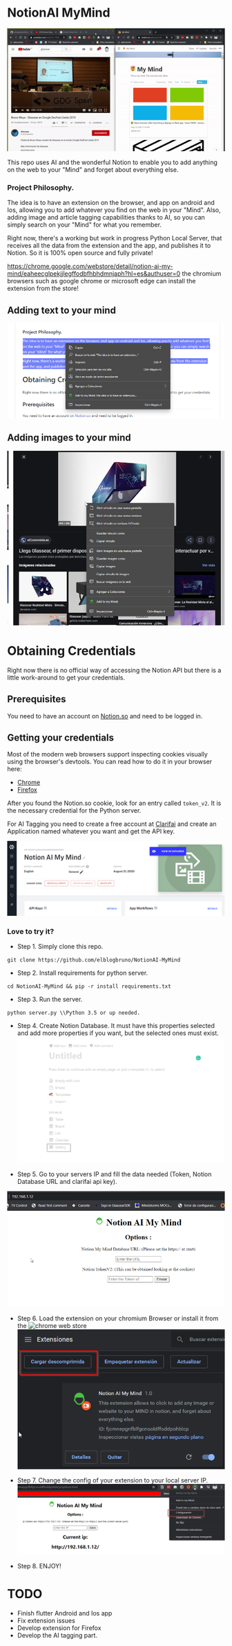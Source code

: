 # NotionAI MyMind
![Alt Text](doc/header_gif.gif)

This repo uses AI and the wonderful Notion to enable you to add anything on the web to your "Mind" and forget about everything else.


### Project Philosophy.

The idea is to have an extension on the browser, and app on android and Ios, allowing you to add whatever you find on the web in your "Mind".
Also, adding image and article tagging capabilities thanks to AI, so you can simply search on your "Mind" for what you remember.

Right now, there's a working but work in progress Python Local Server, that receives all the data from the extension and the app, and publishes it to Notion. So it is 100% open source and fully private!

https://chrome.google.com/webstore/detail/notion-ai-my-mind/eaheecglpekjjlegffodbfhbhdmnjaph?hl=es&authuser=0 the chromium browsers such as google chrome or microsoft edge can install the extension from the store!

## Adding text to your mind
![Adding text from context](doc/example_adding_from_context.png)

## Adding images to your mind
![Adding text from context](doc/example_adding_from_context_image.png)

# Obtaining Credentials

Right now there is no official way of accessing the Notion API but there is a little work-around to get your credentials.

## Prerequisites

You need to have an account on [Notion.so](https://notion.so/) and need to be logged in.

## Getting your credentials

Most of the modern web browsers support inspecting cookies visually using the browser's devtools.
You can read how to do it in your browser here:

- [Chrome](https://developers.google.com/web/tools/chrome-devtools/manage-data/cookies)
- [Firefox](https://developer.mozilla.org/en-US/docs/Tools/Storage_Inspector)

After you found the Notion.so cookie, look for an entry called `token_v2`. It is the necessary credential for the Python server. 

For AI Tagging you need to create a free account at [Clarifai](https://www.clarifai.com/) and create an Application named whatever you want and get the API key.

![Clarifai Screen](/doc/clarifai.png)


### Love to try it?

- Step 1. Simply clone this repo.
```
git clone https://github.com/elblogbruno/NotionAI-MyMind
```
- Step 2. Install requirements for python server.
```
cd NotionAI-MyMind && pip -r install requirements.txt
```
- Step 3. Run the server.
```
python server.py \\Python 3.5 or up needed.
```
- Step 4. Create Notion Database.
It must have this properties selected and add more properties if you want, but the selected ones must exist. 
![Notion Screen](/doc/notion-database-howto.png)

- Step 5. Go to your servers IP and fill the data needed (Token, Notion Database URL and clarifai api key).

![Options Screen](/doc/options_python.png)

- Step 6. Load the extension on your chromium Browser or install it from the ![chrome web store](https://chrome.google.com/webstore/detail/notion-ai-my-mind/eaheecglpekjjlegffodbfhbhdmnjaph?hl=es&authuser=0)
![Extension Screen](/doc/extension_howto.png)

- Step 7. Change the config of your extension to your local server IP.
![Settings Screen](/doc/settings_howto.png)

- Step 8. ENJOY!


# TODO
- Finish flutter Android and Ios app
- Fix extension issues
- Develop extension for Firefox
- Develop the AI tagging part.

